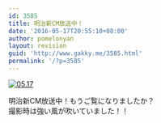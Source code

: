 ```yaml
---
id: 3585
title: 明治新CM放送中！
date: '2016-05-17T20:55:10+08:00'
author: pomelonyan
layout: revision
guid: 'http://www.gakky.me/3585.html'
permalink: '/?p=3585'
---
```


[![05.17](http://www.yui-aragaki.org/wp-content/uploads/2016/05/05.17.jpg)](http://www.yui-aragaki.org/wp-content/uploads/2016/05/05.17.jpg)

明治新CM放送中！もうご覧になりましたか？  
撮影時は強い風が吹いていました！！